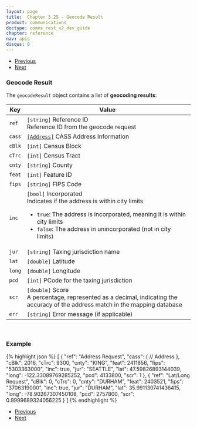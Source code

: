 ```yaml
---
layout: page
title:  Chapter 5.25 - Geocode Result
product: communications
doctype: comms_rest_v2_dev_guide
chapter: reference
nav: apis
disqus: 0
---
```


<ul class="pager">
  <li class="previous"><a href="/communications/dev-guide_rest_v2/reference/geocode-requests/"><i class="glyphicon glyphicon-chevron-left"></i>Previous</a></li>
  <li class="next"><a href="/communications/dev-guide_rest_v2/reference/address/">Next<i class="glyphicon glyphicon-chevron-right"></i></a></li>
</ul>

<h3>Geocode Result</h3>

The <code>geocodeResult</code> object contains a list of <b>geocoding results</b>:

<div class="mobile-table">
  <table class="styled-table">
    <thead>
      <tr>
        <th>Key</th>
        <th>Value</th>
      </tr>
    </thead>
    <tbody>
      <tr>
            <td><code>ref</code></td>
            <td><code>[string]</code> Reference ID
            <br>
            Reference ID from the geocode request
            </td>
        </tr>
        <tr>
            <td><code>cass</code></td>
            <td><a class="dev-guide-link" href="/communications/dev-guide_rest_v2/reference/address/"><code>[Address]</code></a> CASS Address Information</td>
        </tr>
        <tr>
            <td><code>cBlk</code></td>
            <td><code>[int]</code> Census Block</td>
        </tr>
        <tr>
            <td><code>cTrc</code></td>
            <td><code>[int]</code> Census Tract</td>
        </tr>
        <tr>
            <td><code>cnty</code></td>
            <td><code>[string]</code> County</td>
        </tr>
        <tr>
            <td><code>feat</code></td>
            <td><code>[int]</code> Feature ID</td>
        </tr>
        <tr>
            <td><code>fips</code></td>
            <td><code>[string]</code> FIPS Code</td>
        </tr>
        <tr>
            <td><code>inc</code></td>
            <td><code>[bool]</code> Incorporated
            <br/>
            Indicates if the address is within city limits
            <ul class="dev-guide-list">
                <li><code>true</code>: The address is incorporated, meaning it is within city limits</li>
                <li><code>false</code>: The address in unincorporated (not in city limits)</li>
            </ul>
            </td>
        </tr>
        <tr>
            <td><code>jur</code></td>
            <td><code>[string]</code> Taxing jurisdiction name</td>
        </tr>
        <tr>
            <td><code>lat</code></td>
            <td><code>[double]</code> Latitude</td>
        </tr>
        <tr>
            <td><code>long</code></td>
            <td><code>[double]</code> Longitude</td>
        </tr>
        <tr>
            <td><code>pcd</code></td>
            <td><code>[int]</code> PCode for the taxing jurisdiction</td>
        </tr>
        <tr>
            <td><code>scr</code></td>
            <td><code>[double]</code> Score
            <br/>
            A percentage, represented as a decimal, indicating the accuracy of the address match in the mapping database
            </td>
        </tr>
        <tr>
            <td><code>err</code></td>
            <td><code>[string]</code> Error message (if applicable)</td>
        </tr>
    </tbody>
  </table>
<div>
<br>

<h3>Example</h3>

{% highlight json %}
[
  {
    "ref": "Address Request",
    "cass": {
      // Address
    },
    "cBlk": 2016,
    "cTrc": 9300,
    "cnty": "KING",
    "feat": 2411856,
    "fips": "5303363000",
    "inc": true,
    "jur": "SEATTLE",
    "lat": 47.59826893144039,
    "long": -122.33089769285252,
    "pcd": 4133800,
    "scr": 1
  },
  {
    "ref": "Lat/Long Request",
    "cBlk": 0,
    "cTrc": 0,
    "cnty": "DURHAM",
    "feat": 2403521,
    "fips": "3706319000",
    "inc": true,
    "jur": "DURHAM",
    "lat": 35.991130741436415,
    "long": -78.90267307450108,
    "pcd": 2757800,
    "scr": 0.9999689324056225
  }
]
{% endhighlight %}

<ul class="pager">
  <li class="previous"><a href="/communications/dev-guide_rest_v2/reference/geocode-requests/"><i class="glyphicon glyphicon-chevron-left"></i>Previous</a></li>
  <li class="next"><a href="/communications/dev-guide_rest_v2/reference/address/">Next<i class="glyphicon glyphicon-chevron-right"></i></a></li>
</ul>